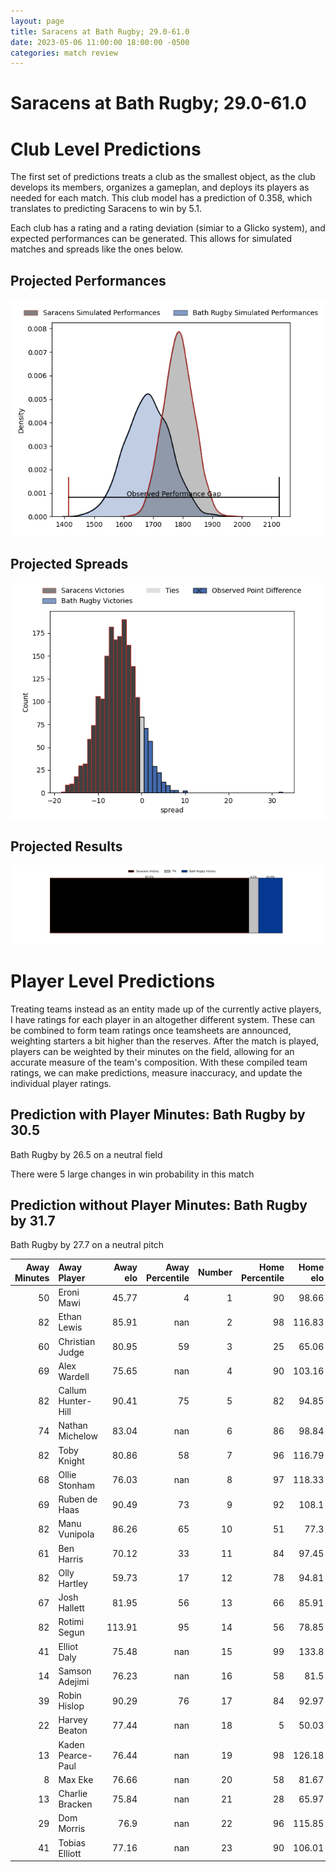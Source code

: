 ```yaml
---  
layout: page  
title: Saracens at Bath Rugby; 29.0-61.0  
date: 2023-05-06 11:00:00 18:00:00 -0500  
categories: match review  
---
```

# Saracens at Bath Rugby; 29.0-61.0

# Club Level Predictions


The first set of predictions treats a club as the smallest object, as the club develops its members, organizes a gameplan, and deploys its players as needed for each match. This club model has a prediction of 0.358, which translates to predicting Saracens to win by 5.1.

Each club has a rating and a rating deviation (simiar to a Glicko system), and expected performances can be generated. This allows for simulated matches and spreads like the ones below.
## Projected Performances


![Projected Performances](plots/performances_2023-05-06-BathRugby-Saracens.png)
## Projected Spreads


![Projected Spreads](plots/spreads_2023-05-06-BathRugby-Saracens.png)
## Projected Results


![Projected Results](plots/resultbar_2023-05-06-BathRugby-Saracens.png)
# Player Level Predictions


Treating teams instead as an entity made up of the currently active players, I have ratings for each player in an altogether different system. These can be combined to form team ratings once teamsheets are announced, weighting starters a bit higher than the reserves. After the match is played, players can be weighted by their minutes on the field, allowing for an accurate measure of the team's composition. With these compiled team ratings, we can make predictions, measure inaccuracy, and update the individual player ratings.
## Prediction with Player Minutes: Bath Rugby by 30.5


Bath Rugby by 26.5 on a neutral field

There were 5 large changes in win probability in this match
## Prediction without Player Minutes: Bath Rugby by 31.7


Bath Rugby by 27.7 on a neutral pitch



|   Away Minutes | Away Player        |   Away elo |   Away Percentile |   Number |   Home Percentile |   Home elo | Home Player         |   Home Minutes |
|---------------:|:-------------------|-----------:|------------------:|---------:|------------------:|-----------:|:--------------------|---------------:|
|             50 | Eroni Mawi         |      45.77 |                 4 |        1 |                90 |      98.66 | Beno Obano          |             63 |
|             82 | Ethan Lewis        |      85.91 |               nan |        2 |                98 |     116.83 | Tom Dunn            |             63 |
|             60 | Christian Judge    |      80.95 |                59 |        3 |                25 |      65.06 | Will Stuart         |             63 |
|             69 | Alex Wardell       |      75.65 |               nan |        4 |                90 |     103.16 | Josh McNally        |             63 |
|             82 | Callum Hunter-Hill |      90.41 |                75 |        5 |                82 |      94.85 | GJ van Velze        |             82 |
|             74 | Nathan Michelow    |      83.04 |               nan |        6 |                86 |      98.84 | Ted Hill            |             82 |
|             82 | Toby Knight        |      80.86 |                58 |        7 |                96 |     116.79 | Chris Cloete        |             82 |
|             68 | Ollie Stonham      |      76.03 |               nan |        8 |                97 |     118.33 | Miles Reid          |             68 |
|             69 | Ruben de Haas      |      90.49 |                73 |        9 |                92 |     108.1  | Ben Spencer         |             76 |
|             82 | Manu Vunipola      |      86.26 |                65 |       10 |                51 |      77.3  | Orlando Bailey      |             74 |
|             61 | Ben Harris         |      70.12 |                33 |       11 |                84 |      97.45 | Ruaridh McConnochie |             59 |
|             82 | Olly Hartley       |      59.73 |                17 |       12 |                78 |      94.81 | Max Ojomoh          |             82 |
|             67 | Josh Hallett       |      81.95 |                56 |       13 |                66 |      85.91 | Ollie Lawrence      |             82 |
|             82 | Rotimi Segun       |     113.91 |                95 |       14 |                56 |      78.85 | Joe Cokanasiga      |             82 |
|             41 | Elliot Daly        |      75.48 |               nan |       15 |                99 |     133.8  | Matt Gallagher      |             82 |
|             14 | Samson Adejimi     |      76.23 |               nan |       16 |                58 |      81.5  | Niall Annett        |             19 |
|             39 | Robin Hislop       |      90.29 |                76 |       17 |                84 |      92.97 | Juan Schoeman       |             19 |
|             22 | Harvey Beaton      |      77.44 |               nan |       18 |                 5 |      50.03 | D'Arcy Rae          |             19 |
|             13 | Kaden Pearce-Paul  |      76.44 |               nan |       19 |                98 |     126.18 | Dave Attwood        |             19 |
|              8 | Max Eke            |      76.66 |               nan |       20 |                58 |      81.67 | Josh Bayliss        |             14 |
|             13 | Charlie Bracken    |      75.84 |               nan |       21 |                28 |      65.97 | Max Green           |              6 |
|             29 | Dom Morris         |      76.9  |               nan |       22 |                96 |     115.85 | Piers Francis       |              8 |
|             41 | Tobias Elliott     |      77.16 |               nan |       23 |                90 |     106.01 | Jonathan Joseph     |             23 |

